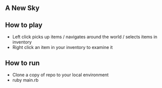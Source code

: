 ## A New Sky

## How to play

- Left click picks up items / navigates around the world / selects items in inventory
- Right click an item in your inventory to examine it

## How to run

- Clone a copy of repo to your local environment
- ruby main.rb
